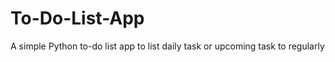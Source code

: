 # To-Do-List-App
A simple Python to-do list app to list daily  task or upcoming task to regularly
  
